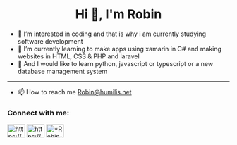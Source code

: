 <h1 align="center">Hi 👋, I'm Robin</h1>

- 👀 I’m interested in coding and that is why i am currently studying software development
- 🌱 I’m currently learning to make apps using xamarin in C# and making websites in HTML, CSS & PHP and laravel
- 🌱 And I would like to learn python, javascript or typescript or a new database management system

<hr>

- 📫 How to reach me Robin@humilis.net

<h3 align="left">Connect with me:</h3>
<p align="left">
  <a href="https://linkedin.com/in/https://www.linkedin.com/in/robin-hollaar-b8ab01230/" target="blank"><img align="center" src="https://raw.githubusercontent.com/rahuldkjain/github-profile-readme-generator/master/src/images/icons/Social/linked-in-alt.svg" alt="https://www.linkedin.com/in/robin-hollaar-b8ab01230/" height="30" width="40" /></a>
  <a href="https://www.youtube.com/c/https://www.youtube.com/@justrobinfpv" target="blank"><img align="center" src="https://raw.githubusercontent.com/rahuldkjain/github-profile-readme-generator/master/src/images/icons/Social/youtube.svg" alt="https://www.youtube.com/@justrobinfpv" height="30" width="40" /></a>
  <a href="https://discord.gg/*Robin-#4077" target="blank"><img align="center" src="https://raw.githubusercontent.com/rahuldkjain/github-profile-readme-generator/master/src/images/icons/Social/discord.svg" alt="*Robin-#4077" height="30" width="40" /></a>
</p>
